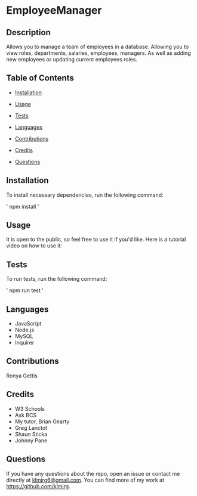 # EmployeeManager

## Description

Allows you to manage a team of employees in a database. Allowing you to view roles, departments, salaries, employees, managers. As well as adding new employees or updating current employees roles.

## Table of Contents

* [Installation](#installation)

* [Usage](#usage)

* [Tests](#tests)
 
* [Languages](#languages)

* [Contributions](#contributions)

* [Credits](#credits)

* [Questions](#questions)



 ## Installation

 To install necessary dependencies, run the following command:
  
 ' npm install '
 
 ## Usage

It is open to the public, so feel free to use it if you'd like.
Here is a tutorial video on how to use it:

 ## Tests

 To run tests, run the following command:

 ' npm run test '

 ## Languages
 * JavaScript
 * Node.js
 * MySQL
 * Inquirer

 ## Contributions

 Ronya Gettis
 
 ## Credits
 
 * W3 Schools
 * Ask BCS
 * My tutor, Brian Gearty
 * Greg Lanctot
 * Shaun Sticka
 * Johnny Pane

 ## Questions

 If you have any questions about the repo, open an issue or contact me directly at klmirg6@gmail.com. You can find more of my work at https://github.com/klmirg.
